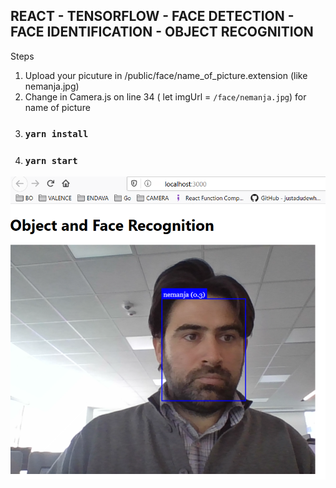 ## REACT - TENSORFLOW - FACE DETECTION - FACE IDENTIFICATION - OBJECT RECOGNITION 

Steps

1. Upload your picuture in /public/face/name_of_picture.extension (like nemanja.jpg)
2. Change in Camera.js on line 34 ( let imgUrl = `/face/nemanja.jpg`) for name of picture
3. ### `yarn install`
4. ### `yarn start`

![Face Identification](public/imagesforreadme/imageFaceD.PNG)
